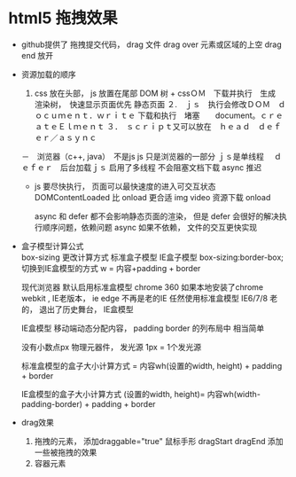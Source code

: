 # html5 拖拽效果

- github提供了 拖拽提交代码， 
    drag  文件
    drag over  元素或区域的上空
    drag end  放开  

- 资源加载的顺序
    1.  css  放在头部， js 放置在尾部
        DOM 树 + cssＯＭ　下载并执行　生成　渲染树，　快速显示页面优先  静态页面
    ２.　ｊｓ　执行会修改ＤＯＭ　ｄｏｃｕｍｅｎｔ．ｗｒｉｔｅ
        下载和执行　堵塞　　document。ｃｒｅａｔｅＥｌｍｅｎｔ
    ３．　ｓｃｒｉｐｔ又可以放在　ｈｅａｄ　ｄｅｆｅｒ／ａｓｙｎｃ

    －　浏览器（c++, java）　不是js  js 只是浏览器的一部分
        ｊｓ是单线程　
        ｄｅｆｅｒ　后台加载ｊｓ 启用了多线程  不会阻塞文档下载
        async 推迟
    - js 要尽快执行， 页面可以最快速度的进入可交互状态
        DOMContentLoaded 比 onload  更合适   img  video 资源下载  onload 

        async 和 defer 都不会影响静态页面的渲染， 但是 defer 会很好的解决执行顺序问题，依赖问题
        async 如果不依赖， 文件的交互更快实现

- 盒子模型计算公式  
    box-sizing   更改计算方式  标准盒子模型   IE盒子模型
    box-sizing:border-box; 切换到IE盒模型的方式  w = 内容+padding + border 

    现代浏览器 默认启用标准盒模型 chrome 
    360 如果本地安装了chrome webkit , IE老版本， ie 
    edge 不再是老的IE    任然使用标准盒模型
    IE6/7/8 老的， 退出了历史舞台， IE盒模型

    IE盒模型 移动端动态分配内容， padding border 的列布局中
    相当简单 

    没有小数点px 物理元器件， 发光源 1px = 1个发光源 

    标准盒模型的盒子大小计算方式 =  内容wh(设置的width, height) + padding + border

    IE盒模型的盒子大小计算方式 (设置的width, height)=  内容wh(width-padding-border) + padding + border

- drag效果
    1. 拖拽的元素， 添加draggable="true"  鼠标手形
        dragStart dragEnd  添加一些被拖拽的效果
    2. 容器元素 